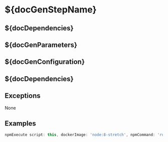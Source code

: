 
# ${docGenStepName}

## ${docDependencies}

## ${docGenParameters}

## ${docGenConfiguration}

## ${docDependencies}

## Exceptions

None

## Examples

```groovy
npmExecute script: this, dockerImage: 'node:8-stretch', npmCommand: 'run build'
```
